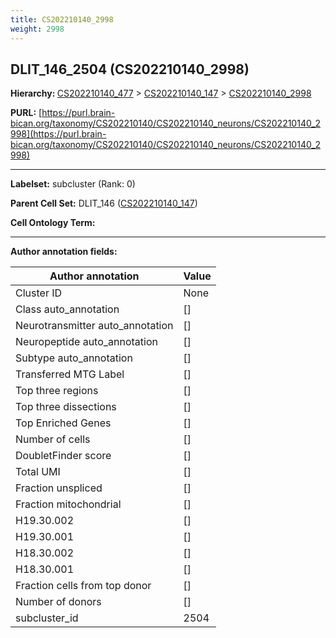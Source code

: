 ```yaml
---
title: CS202210140_2998
weight: 2998
---
```

## DLIT_146_2504 (CS202210140_2998)
<b>Hierarchy: </b>
[CS202210140_477](../CS202210140_477) >
[CS202210140_147](../CS202210140_147) >
[CS202210140_2998](../CS202210140_2998)

**PURL:** [https://purl.brain-bican.org/taxonomy/CS202210140/CS202210140_neurons/CS202210140_2998](https://purl.brain-bican.org/taxonomy/CS202210140/CS202210140_neurons/CS202210140_2998)

---


**Labelset:** subcluster (Rank: 0)

**Parent Cell Set:** DLIT_146 ([CS202210140_147](../CS202210140_147))



**Cell Ontology Term:** 

[MARKER GENES.]: #


---

[TRANSFERRED ANNOTATIONS.]: #


[AUTHOR ANNOTATION FIELDS.]: #


**Author annotation fields:**

| Author annotation | Value |
|-------------------|-------|
|Cluster ID|None|
|Class auto_annotation|[]|
|Neurotransmitter auto_annotation|[]|
|Neuropeptide auto_annotation|[]|
|Subtype auto_annotation|[]|
|Transferred MTG Label|[]|
|Top three regions|[]|
|Top three dissections|[]|
|Top Enriched Genes|[]|
|Number of cells|[]|
|DoubletFinder score|[]|
|Total UMI|[]|
|Fraction unspliced|[]|
|Fraction mitochondrial|[]|
|H19.30.002|[]|
|H19.30.001|[]|
|H18.30.002|[]|
|H18.30.001|[]|
|Fraction cells from top donor|[]|
|Number of donors|[]|
|subcluster_id|2504|
